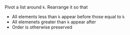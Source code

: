 Pivot a list around `k`. Rearrange it so that

* All elements less than `k` appear before those equal to `k`
* All elemenets greater than `k` appear after
* Order is otherwise preserved
